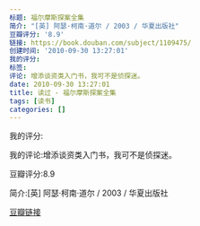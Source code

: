 ```yaml
---
标题: 福尔摩斯探案全集
简介: "[英] 阿瑟·柯南·道尔 / 2003 / 华夏出版社"
豆瓣评分: '8.9'
链接: https://book.douban.com/subject/1109475/
创建时间: '2010-09-30 13:27:01'
我的评分:
标签:
评论: 增添谈资类入门书，我可不是侦探迷。
date: 2010-09-30 13:27:01
title: 读过 - 福尔摩斯探案全集
tags: [读书]
categories: []
---
```


我的评分:

我的评论:增添谈资类入门书，我可不是侦探迷。

豆瓣评分:8.9

简介:[英] 阿瑟·柯南·道尔 / 2003 / 华夏出版社

[豆瓣链接](https://book.douban.com/subject/1109475/)

